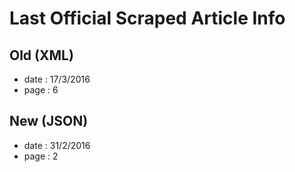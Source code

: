 # Last Official Scraped Article Info

## Old (XML)

- date : 17/3/2016
- page : 6

## New (JSON)

- date : 31/2/2016
- page : 2
